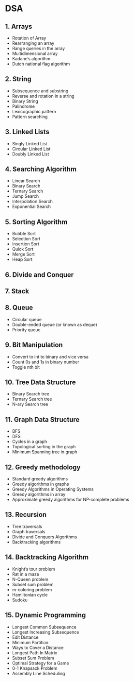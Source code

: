 # DSA
## 1. Arrays
- Rotation of Array
- Rearranging an array
- Range queries in the array
- Multidimensional array 
- Kadane’s algorithm
- Dutch national flag algorithm
## 2. String
- Subsequence and substring
- Reverse and rotation in a string
- Binary String
- Palindrome
- Lexicographic pattern
- Pattern searching
## 3. Linked Lists
- Singly Linked List
- Circular Linked List 
- Doubly Linked List
## 4. Searching Algorithm
- Linear Search
- Binary Search 
- Ternary Search
- Jump Search
- Interpolation Search 
- Exponential Search 
## 5. Sorting Algorithm
- Bubble Sort
- Selection Sort
- Insertion Sort
- Quick Sort
- Merge Sort
- Heap Sort
## 6. Divide and Conquer
## 7. Stack
## 8. Queue
- Circular queue
- Double-ended queue (or known as deque)
- Priority queue
## 9. Bit Manipulation
- Convert to int to binary and vice versa
- Count 0s and 1s in binary number
- Toggle nth bit
## 10. Tree Data Structure
- Binary Search tree
- Ternary Search tree
- N-ary Search tree
## 11. Graph Data Structure
- BFS
- DFS
- Cycles in a graph
- Topological sorting in the graph
- Minimum Spanning tree in graph
## 12. Greedy methodology
- Standard greedy algorithms
- Greedy algorithms in graphs
- Greedy Algorithms in Operating Systems
- Greedy algorithms in array
- Approximate greedy algorithms for NP-complete problems
## 13. Recursion
- Tree traversals
- Graph traversals
- Divide and Conquers Algorithms
- Backtracking algorithms 
## 14. Backtracking Algorithm
- Knight’s tour problem
- Rat in a maze
- N-Queen problem
- Subset sum problem
- m-coloring problem
- Hamiltonian cycle
- Sudoku
## 15. Dynamic Programming
- Longest Common Subsequence
- Longest Increasing Subsequence
- Edit Distance
- Minimum Partition
- Ways to Cover a Distance
- Longest Path In Matrix
- Subset Sum Problem
- Optimal Strategy for a Game
- 0-1 Knapsack Problem
- Assembly Line Scheduling
